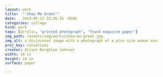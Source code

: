 ```yaml
---
layout: work
title:  "'Show Me Green'"
date:   2019-05-12 22:26:35 -0500
categories: collage
kind: work
tags: [acrylic, "printed photograph", "found magazine paper"]
img_path: /assets/img/works/show-me-green.jpg
img_alt: a disjointed image with a photograph of a plus-size woman overpainted with blue cut and scattered with a bit of green revealed where her mouth might be
proj_key: valuations
creator: Alison Bergblom Johnson
width: 10 in
height: 14 in
surface: paper

---
```

